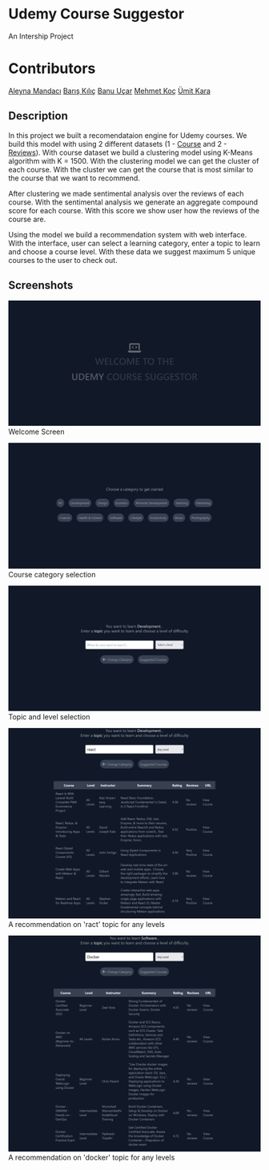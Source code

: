 # Udemy Course Suggestor

An Intership Project

# Contributors

[Aleyna Mandacı](https://github.com/aleynamandaci)
[Barış Kılıç](https://github.com/baris-kilic)
[Banu Uçar](#)
[Mehmet Koç](https://github.com/memodesen)
[Ümit Kara](https://github.com/umitkara)
## Description

In this project we built a recomendataion engine for Udemy courses. We build this model with using 2 different datasets (1 - [Course](https://www.kaggle.com/datasets/andrewmvd/udemy-courses) and 2 - [Reviews](https://www.kaggle.com/datasets/sabrisangjaya/udemy-course-review)). With course dataset we build a clustering model using K-Means algorithm with K = 1500. With the clustering model we can get the cluster of each course. With the cluster we can get the course that is most similar to the course that we want to recommend.

After clustering we made sentimental analysis over the reviews of each course. With the sentimental analysis we generate an aggregate compound score for each course. With this score we show user how the reviews of the course are.

Using the model we build a recommendation system with web interface. With the interface, user can select a learning category, enter a topic to learn and choose a course level. With these data we suggest maximum 5 unique courses to the user to check out.

## Screenshots

![](./ss/ss1.png)
Welcome Screen

![](./ss/ss2.png)
Course category selection

![](./ss/ss3.png)
Topic and level selection

![](./ss/ss4.png)
A recommendation on 'ract' topic for any levels

![](./ss/ss5.png)
A recommendation on 'docker' topic for any levels

